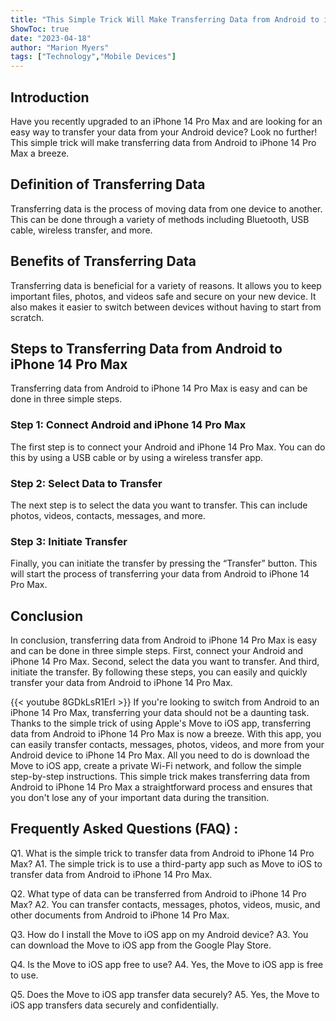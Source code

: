 ```yaml
---
title: "This Simple Trick Will Make Transferring Data from Android to iPhone 14 Pro Max a Breeze!"
ShowToc: true 
date: "2023-04-18"
author: "Marion Myers" 
tags: ["Technology","Mobile Devices"]
---
```

## Introduction

Have you recently upgraded to an iPhone 14 Pro Max and are looking for an easy way to transfer your data from your Android device? Look no further! This simple trick will make transferring data from Android to iPhone 14 Pro Max a breeze.

## Definition of Transferring Data

Transferring data is the process of moving data from one device to another. This can be done through a variety of methods including Bluetooth, USB cable, wireless transfer, and more.

## Benefits of Transferring Data

Transferring data is beneficial for a variety of reasons. It allows you to keep important files, photos, and videos safe and secure on your new device. It also makes it easier to switch between devices without having to start from scratch.

## Steps to Transferring Data from Android to iPhone 14 Pro Max

Transferring data from Android to iPhone 14 Pro Max is easy and can be done in three simple steps.

### Step 1: Connect Android and iPhone 14 Pro Max

The first step is to connect your Android and iPhone 14 Pro Max. You can do this by using a USB cable or by using a wireless transfer app.

### Step 2: Select Data to Transfer

The next step is to select the data you want to transfer. This can include photos, videos, contacts, messages, and more.

### Step 3: Initiate Transfer

Finally, you can initiate the transfer by pressing the “Transfer” button. This will start the process of transferring your data from Android to iPhone 14 Pro Max.

## Conclusion

In conclusion, transferring data from Android to iPhone 14 Pro Max is easy and can be done in three simple steps. First, connect your Android and iPhone 14 Pro Max. Second, select the data you want to transfer. And third, initiate the transfer. By following these steps, you can easily and quickly transfer your data from Android to iPhone 14 Pro Max.

{{< youtube 8GDkLsR1ErI >}} 
If you're looking to switch from Android to an iPhone 14 Pro Max, transferring your data should not be a daunting task. Thanks to the simple trick of using Apple's Move to iOS app, transferring data from Android to iPhone 14 Pro Max is now a breeze. With this app, you can easily transfer contacts, messages, photos, videos, and more from your Android device to iPhone 14 Pro Max. All you need to do is download the Move to iOS app, create a private Wi-Fi network, and follow the simple step-by-step instructions. This simple trick makes transferring data from Android to iPhone 14 Pro Max a straightforward process and ensures that you don't lose any of your important data during the transition.

## Frequently Asked Questions (FAQ) :
Q1. What is the simple trick to transfer data from Android to iPhone 14 Pro Max?
A1. The simple trick is to use a third-party app such as Move to iOS to transfer data from Android to iPhone 14 Pro Max. 

Q2. What type of data can be transferred from Android to iPhone 14 Pro Max?
A2. You can transfer contacts, messages, photos, videos, music, and other documents from Android to iPhone 14 Pro Max.

Q3. How do I install the Move to iOS app on my Android device?
A3. You can download the Move to iOS app from the Google Play Store.

Q4. Is the Move to iOS app free to use?
A4. Yes, the Move to iOS app is free to use.

Q5. Does the Move to iOS app transfer data securely?
A5. Yes, the Move to iOS app transfers data securely and confidentially.


